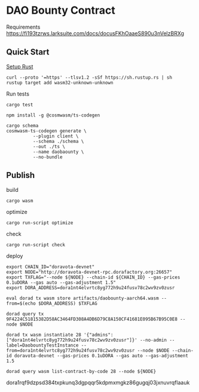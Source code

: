 # DAO Bounty Contract

Requirements
https://fi193tzrws.larksuite.com/docs/docusFKhOaaeS890u3nVelzBRXg

## Quick Start

[Setup Rust](https://rustup.rs/)

```
curl --proto '=https' --tlsv1.2 -sSf https://sh.rustup.rs | sh
rustup target add wasm32-unknown-unknown
```

Run tests

```
cargo test
```

```
npm install -g @cosmwasm/ts-codegen
```

```
cargo schema
cosmwasm-ts-codegen generate \
          --plugin client \
          --schema ./schema \
          --out ./ts \
          --name daobaounty \
          --no-bundle
```

## Publish

build

```
cargo wasm
```

optimize

```
cargo run-script optimize
```

check

```
cargo run-script check
```

deploy
```
export CHAIN_ID="doravota-devnet"
export NODE="http://doravota-devnet-rpc.dorafactory.org:26657"
export TXFLAG="--node ${NODE} --chain-id ${CHAIN_ID} --gas-prices 0.1uDORA --gas auto --gas-adjustment 1.5"
export DORA_ADDRESS=dora1nt4elvrtc8yg772h9u24fusv78c2wv9zv0zusr
```

```
eval dorad tx wasm store artifacts/daobounty-aarch64.wasm --from=$(echo $DORA_ADDRESS) $TXFLAG
```


```
dorad query tx 9F4224C51815382D58AC3464FD308A4DB6D79C8A150CF41681E095B67B95C0E8 --node $NODE
```

```
dorad tx wasm instantiate 28 '{"admins":["dora1nt4elvrtc8yg772h9u24fusv78c2wv9zv0zusr"]}' --no-admin --label=DaobountyTestInstance --from=dora1nt4elvrtc8yg772h9u24fusv78c2wv9zv0zusr --node $NODE --chain-id doravota-devnet --gas-prices 0.1uDORA --gas auto --gas-adjustment 1.5
```

```
dorad query wasm list-contract-by-code 28 --node ${NODE}
```

dora1rqf9dzpsd384txpkunq3dgpqqr5kdpmxmgkz86gugqj03jxnuvrqflaauk
